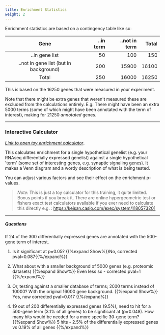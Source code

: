 ```yaml
---
title: Enrichment Statistics
weight: 2
---
```



Enrichment statistics are based on a contingency table like so:

|        Gene        | ..in term | ..not in term | Total |
|:------------------:|----------:|--------------:|------:|
|     ..in gene list |        50 |           100 |   150 |
| ..not in gene list (but in background) |       200 |         15900 | 16100 |
|              Total |       250 |         16000 | 16250 |


This is based on the 16250 genes that were measured in your experiment. 

Note that there might be extra genes that weren't measured these are excluded from the calculations entirely. E.g. There might have been an extra 5000 terms (some of which might have been annotated with the term of interest), making for 21250 _annotated_ genes.



---

### Interactive Calculator

[*Link to open toy enrichment calculator*](https://bioinformatics3.erc.monash.edu/rsconnect/connect/#/apps/40/access). 

This calculates enrichment for a single hypothetical genelist (e.g. your RNAseq differentially expressed genelist) against a single hypothetical 'term' (some set of interesting genes, e.g. synaptic signaling genes). It makes a Venn diagram and a wordy description of what is being tested.

You can adjust various factors and see their effect on the enrichment p-values. 


> _Note:_ This is just a toy calculator for this training, it quite limited. Bonus points if you break it. There are online hypergeometric test or fishers exact test calculators available if you ever need to calculate this directly e.g. : https://keisan.casio.com/exec/system/1180573201  


---

##### Questions 

If 24 of the 300 differentially expressed genes are annotated with the 500-gene term of interest.

1. Is it significant at p=0.05? {{%expand Show%}}No, corrected pval=0.087{{%/expand%}}

2. What about with a smaller background of 5000 genes (e.g. proteomic datasets) {{%expand Show%}} Even less so - corrected pval=1 {{%/expand%}}

3. Or, testing against a smaller database of terms; 2000 terms instead of 10000? With the original 16000 gene background.
{{%expand Show%}} Yes, now corrected pval=0.017 {{%/expand%}}

4. 19 out of 200 differentially expressed genes (9.5%), need to hit for a 500-gene term (3.1% of all genes) to be significant at (p=0.048). How many hits would be needed for a more specific 30-gene term? 
{{%expand Show%}} 5 hits - 2.5% of the differentially expressed genes vs 0.19% of all genes {{%/expand%}}

